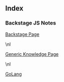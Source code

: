 ## Index

 
 

### Backstage JS Notes

[Backstage Page](./backstageJS/index.html)

\nl

[Generic Knowledge Page](./generics/index.html)

\nl

[GoLang](./golang/index.html)
 